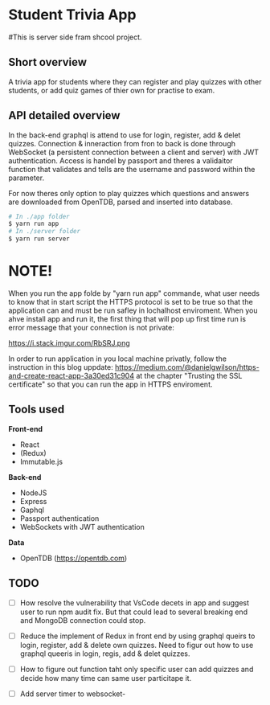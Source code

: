 # Student Trivia App
#This is server side fram shcool project.

## Short overview

A trivia app for students where they can register and play quizzes with other students, or add quiz games of thier own for practise to exam.

## API detailed overview
In the back-end graphql is attend to use for login, register, add & delet quizzes. Connection & inneraction from fron to back is done through WebSocket (a persistent connection between a client and server) with JWT authentication. Access is handel by passport and theres a validaitor function that validates and tells are the username and password within the parameter.

For now theres only option to play quizzes which questions and answers are downloaded from OpenTDB, parsed and inserted into database.

```sh
# In ./app folder
$ yarn run app
# In ./server folder
$ yarn run server

```
# NOTE!
When you run the app folde by "yarn run app" commande, what user needs to know that in start script the HTTPS protocol is set to be true so that the application can and must be run safley in lochalhost enviroment. When you ahve install app and run it, the first thing that will pop up first time run is error message that your connection is not private:

https://i.stack.imgur.com/RbSRJ.png

In order to run application in you local machine privatly, follow the instruction in this blog uppdate: https://medium.com/@danielgwilson/https-and-create-react-app-3a30ed31c904 at the chapter "Trusting the SSL certificate" so that you can run the app in HTTPS enviroment.



## Tools used

**Front-end**

-   React
-   (Redux)
-   Immutable.js

**Back-end**

-   NodeJS
-   Express
-   Gaphql
-   Passport authentication
-   WebSockets with JWT authentication

**Data**

-   OpenTDB (https://opentdb.com)

## TODO

-   [ ] How resolve the vulnerability that VsCode decets in app and suggest user to run npm audit fix.
        But that could lead to several breaking end and MongoDB connection could stop.
-   [ ] Reduce the implement of Redux in front end by using graphql queirs to login, register,
        add & delete own quizzes. Need to figur out how to use graphql queeris in login, regis, add & delet quizzes.
-   [ ] How to figure out function taht only specific user can add quizzes and decide how many time can same user particitape it. 
-   [ ] Add server timer to websocket-

